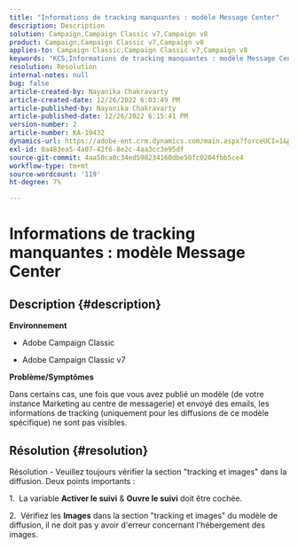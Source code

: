 ```yaml
---
title: "Informations de tracking manquantes : modèle Message Center"
description: Description
solution: Campaign,Campaign Classic v7,Campaign v8
product: Campaign,Campaign Classic v7,Campaign v8
applies-to: Campaign Classic,Campaign Classic v7,Campaign v8
keywords: "KCS,Informations de tracking manquantes : modèle Message Center"
resolution: Resolution
internal-notes: null
bug: false
article-created-by: Nayanika Chakravarty
article-created-date: 12/26/2022 6:03:49 PM
article-published-by: Nayanika Chakravarty
article-published-date: 12/26/2022 6:15:41 PM
version-number: 2
article-number: KA-19432
dynamics-url: https://adobe-ent.crm.dynamics.com/main.aspx?forceUCI=1&pagetype=entityrecord&etn=knowledgearticle&id=bfc5e9a0-4785-ed11-81ac-6045bd006b4b
exl-id: 0a483ea5-4a07-42f6-8e2c-4aa3cc3e95df
source-git-commit: 4aa50ca0c34ed590234160dbe50fc0204fbb5ce4
workflow-type: tm+mt
source-wordcount: '119'
ht-degree: 7%

---
```


# Informations de tracking manquantes : modèle Message Center

## Description {#description}


<b>Environnement</b>

- Adobe Campaign Classic

- Adobe Campaign Classic v7

<b>Problème/Symptômes</b>

Dans certains cas, une fois que vous avez publié un modèle (de votre instance Marketing au centre de messagerie) et envoyé des emails, les informations de tracking (uniquement pour les diffusions de ce modèle spécifique) ne sont pas visibles.


## Résolution {#resolution}


Résolution - Veuillez toujours vérifier la section &quot;tracking et images&quot; dans la diffusion. Deux points importants :

1.  La variable <b>Activer le suivi</b> &amp; <b>Ouvre le suivi</b> doit être cochée.

2.  Vérifiez les <b>Images</b> dans la section &quot;tracking et images&quot; du modèle de diffusion, il ne doit pas y avoir d&#39;erreur concernant l&#39;hébergement des images.
